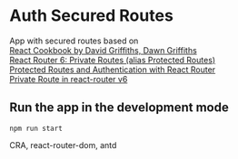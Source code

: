 # Auth Secured Routes

App with secured routes based on  
[React Cookbook by David Griffiths, Dawn Griffiths](https://www.oreilly.com/library/view/react-cookbook/9781492085836/)  
[React Router 6: Private Routes (alias Protected Routes)](https://www.robinwieruch.de/react-router-private-routes/)  
[Protected Routes and Authentication with React Router](https://ui.dev/react-router-protected-routes-authentication)  
[Private Route in react-router v6](https://dev.to/iamandrewluca/private-route-in-react-router-v6-lg5)

## Run the app in the development mode

```
npm run start
```

CRA, react-router-dom, antd
